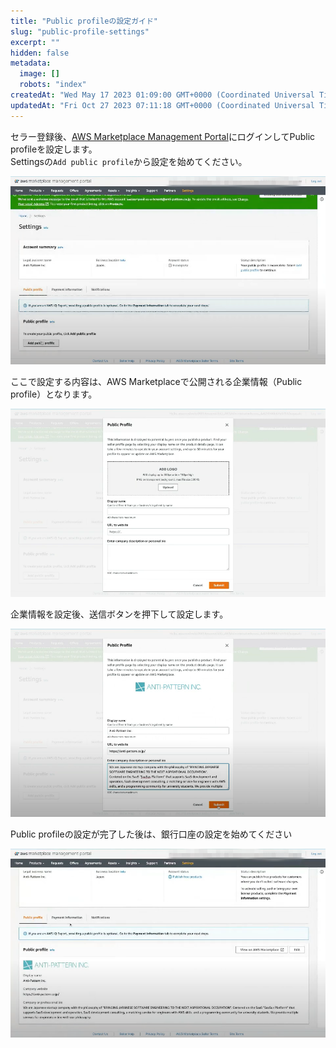 ```yaml
---
title: "Public profileの設定ガイド"
slug: "public-profile-settings"
excerpt: ""
hidden: false
metadata: 
  image: []
  robots: "index"
createdAt: "Wed May 17 2023 01:09:00 GMT+0000 (Coordinated Universal Time)"
updatedAt: "Fri Oct 27 2023 07:11:18 GMT+0000 (Coordinated Universal Time)"
---
```

セラー登録後、<a href="https://aws.amazon.com/marketplace/management/homepage" target="_blank">AWS Marketplace Management Portal</a>にログインしてPublic profileを設定します。  
Settingsの`Add public profile`から設定を始めてください。


![public-profile-settings-1](/ja/img/aws-marketplace-integration/public-profile-settings/public-profile-settings-1.png)


ここで設定する内容は、AWS Marketplaceで公開される企業情報（Public profile）となります。

![public-profile-settings-2](/ja/img/aws-marketplace-integration/public-profile-settings/public-profile-settings-2.png)


企業情報を設定後、送信ボタンを押下して設定します。

![public-profile-settings-3](/ja/img/aws-marketplace-integration/public-profile-settings/public-profile-settings-3.png)

Public profileの設定が完了した後は、銀行口座の設定を始めてください

![public-profile-settings-4](/ja/img/aws-marketplace-integration/public-profile-settings/public-profile-settings-4.png)
